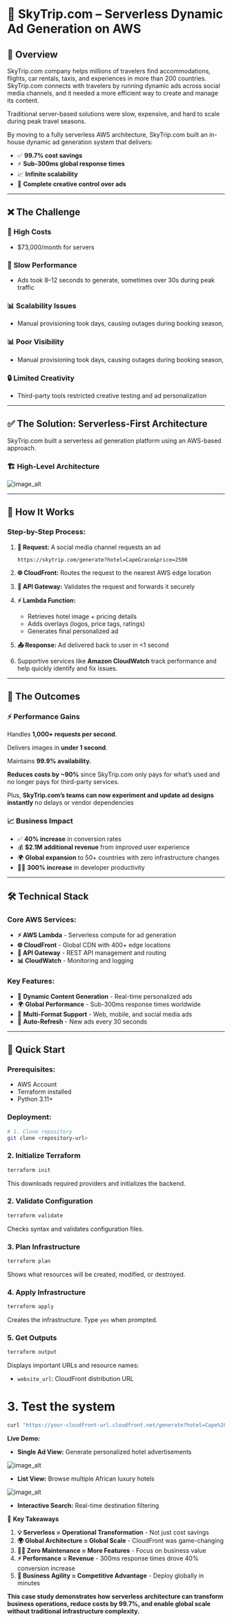 # 🚀 SkyTrip.com – Serverless Dynamic Ad Generation on AWS

## 📌 Overview

SkyTrip.com company helps millions of travelers find accommodations, flights, car rentals, taxis, and experiences in more than 200 countries. SkyTrip.com connects with travelers by running dynamic ads across social media channels, and it needed a more efficient way to create and manage its content.


Traditional server-based solutions were slow, expensive, and hard to scale during peak travel seasons.

By moving to a fully serverless AWS architecture, SkyTrip.com built an in-house dynamic ad generation system that delivers:

- ✅ **99.7% cost savings**
- ⚡ **Sub-300ms global response times**
- 📈 **Infinite scalability**
- 🎨 **Complete creative control over ads**

---

## ❌ The Challenge

### 💸 **High Costs**
- $73,000/month for servers

### 🐌 **Slow Performance**
- Ads took 8–12 seconds to generate, sometimes over 30s during peak traffic

### 📊 **Scalability Issues**
- Manual provisioning took days, causing outages during booking season, 

### 📊 **Poor Visibility**
- Manual provisioning took days, causing outages during booking season, 

### 🔒 **Limited Creativity**
- Third-party tools restricted creative testing and ad personalization

---

## ✅ The Solution: Serverless-First Architecture

SkyTrip.com built a serverless ad generation platform using an AWS-based approach.

### 🏗️ **High-Level Architecture**

![image_alt](https://github.com/Tatenda-Prince/Serverless-Dynamic-Ad-Generation-Platform/blob/b52333cf0903907a55f4cbc1d7a656657532529a/img/diagram.jpg)

---

## 🚀 How It Works

### **Step-by-Step Process:**

1. **📱 Request:** A social media channel requests an ad
   ```
   https://skytrip.com/generate?hotel=CapeGrace&price=2500
   ```

2. **🌐 CloudFront:** Routes the request to the nearest AWS edge location

3. **🚪 API Gateway:** Validates the request and forwards it securely

4. **⚡ Lambda Function:**
   - Retrieves hotel image + pricing details
   - Adds overlays (logos, price tags, ratings)
   - Generates final personalized ad

5. **📤 Response:** Ad delivered back to user in <1 second

6. Supportive services like **Amazon CloudWatch** track performance and help quickly identify and fix issues.
---

## 🎉 The Outcomes

### ⚡ **Performance Gains**

Handles **1,000+ requests per second**.

Delivers images in **under 1 second**.

Maintains **99.9% availability.**

**Reduces costs by ~90%** since SkyTrip.com only pays for what’s used and no longer pays for third-party services.

Plus, **SkyTrip.com’s teams can now experiment and update ad designs instantly** no delays or vendor dependencies

### 📈 **Business Impact**
- ✅ **40% increase** in conversion rates
- 💰 **$2.1M additional revenue** from improved user experience
- 🌍 **Global expansion** to 50+ countries with zero infrastructure changes
- 👨‍💻 **300% increase** in developer productivity

---

## 🛠️ **Technical Stack**

### **Core AWS Services:**
- **⚡ AWS Lambda** - Serverless compute for ad generation
- **🌐 CloudFront** - Global CDN with 400+ edge locations
- **🚪 API Gateway** - REST API management and routing
- **📊 CloudWatch** - Monitoring and logging

### **Key Features:**
- 🎨 **Dynamic Content Generation** - Real-time personalized ads
- 🌍 **Global Performance** - Sub-300ms response times worldwide
- 📱 **Multi-Format Support** - Web, mobile, and social media ads
- 🔄 **Auto-Refresh** - New ads every 30 seconds

---

## 🚀 **Quick Start**

### **Prerequisites:**
- AWS Account
- Terraform installed
- Python 3.11+

### **Deployment:**
```bash
# 1. Clone repository
git clone <repository-url>
```

### **2. Initialize Terraform**
```bash
terraform init
```
This downloads required providers and initializes the backend.

### **2. Validate Configuration**
```bash
terraform validate
```
Checks syntax and validates configuration files.


### **3. Plan Infrastructure**
```bash
terraform plan
```
Shows what resources will be created, modified, or destroyed.

### **4. Apply Infrastructure**
```bash
terraform apply
```
Creates the infrastructure. Type `yes` when prompted.

### **5. Get Outputs**
```bash
terraform output
```
Displays important URLs and resource names:

- `website_url`: CloudFront distribution URL

# 3. Test the system
```bash
curl "https://your-cloudfront-url.cloudfront.net/generate?hotel=Cape%20Grace"
```

**Live Demo:**
- **Single Ad View:** Generate personalized hotel advertisements
  
![image_alt](https://github.com/Tatenda-Prince/Serverless-Dynamic-Ad-Generation-Platform/blob/8b3f04dfb333324306a8e63fed9cf9a4f6a748d1/img/hotel%201%20.jpg)

  
- **List View:** Browse multiple African luxury hotels

![image_alt](https://github.com/Tatenda-Prince/Serverless-Dynamic-Ad-Generation-Platform/blob/99509c634c758af0f26233412b7741716c813134/img/hotel%202%20.jpg)


- **Interactive Search:** Real-time destination filtering


 🎯 **Key Takeaways**

1. **💡 Serverless = Operational Transformation** - Not just cost savings
2. **🌍 Global Architecture = Global Scale** - CloudFront was game-changing
3. **👨‍💻 Zero Maintenance = More Features** - Focus on business value
4. **⚡ Performance = Revenue** - 300ms response times drove 40% conversion increase
5. **🚀 Business Agility = Competitive Advantage** - Deploy globally in minutes



**This case study demonstrates how serverless architecture can transform business operations, reduce costs by 99.7%, and enable global scale without traditional infrastructure complexity.**
